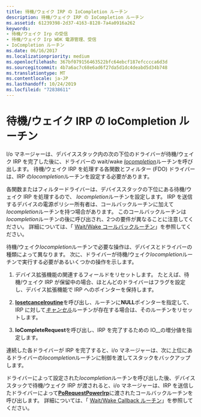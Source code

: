 ```yaml
---
title: 待機/ウェイク IRP の IoCompletion ルーチン
description: 待機/ウェイク IRP の IoCompletion ルーチン
ms.assetid: 61239398-2d37-4163-8128-7a4a0916a262
keywords:
- 待機/ウェイク Irp の受信
- 待機/ウェイク Irp WDK 電源管理、受信
- IoCompletion ルーチン
ms.date: 06/16/2017
ms.localizationpriority: medium
ms.openlocfilehash: 367bf079156463522bfc64ebcf187efcccca6d3d
ms.sourcegitcommit: 4b7a6ac7c68e6ad6f27da5d1dc4deabd5d34b748
ms.translationtype: MT
ms.contentlocale: ja-JP
ms.lasthandoff: 10/24/2019
ms.locfileid: "72838611"
---
```

# <a name="iocompletion-routines-for-waitwake-irps"></a>待機/ウェイク IRP の IoCompletion ルーチン





I/o マネージャーは、デバイススタック内の次の下位のドライバーが待機/ウェイク IRP を完了した後に、ドライバーの wait/wake [*Iocompletion*](https://docs.microsoft.com/windows-hardware/drivers/ddi/wdm/nc-wdm-io_completion_routine)ルーチンを呼び出します。 待機/ウェイク IRP を処理する各関数とフィルター (FDO) ドライバーは、IRP の*Iocompletion*ルーチンを設定する必要があります。

各関数またはフィルタードライバーは、デバイススタックの下位にある待機/ウェイク IRP を処理するので、 *Iocompletion*ルーチンを設定します。 IRP を送信するデバイスの電源ポリシー所有者は、コールバックルーチンに加えて*Iocompletion*ルーチンを持つ場合があります。 このコールバックルーチンは*Iocompletion*ルーチンの後に呼び出され、2つの要件が異なることに注意してください。 詳細については、「 [Wait/Wake コールバックルーチン](wait-wake-callback-routines.md)」を参照してください。

待機/ウェイク*Iocompletion*ルーチンで必要な操作は、デバイスとドライバーの種類によって異なります。 次に、ドライバーが待機/ウェイク*Iocompletion*ルーチンで実行する必要があるいくつかの操作を示します。

1.  デバイス拡張機能の関連するフィールドをリセットします。 たとえば、待機/ウェイク IRP が保留中の場合、ほとんどのドライバーはフラグを設定し、デバイス拡張機能で IRP へのポインターを保持します。

2.  [**Iosetcancelroutine**](https://docs.microsoft.com/windows-hardware/drivers/ddi/wdm/nf-wdm-iosetcancelroutine)を呼び出し、ルーチンに**NULL**ポインターを指定して、IRP に対して[*キャンセル*](https://docs.microsoft.com/windows-hardware/drivers/ddi/wdm/nc-wdm-driver_cancel)ルーチンが存在する場合は、そのルーチンをリセットします。

3.  **IoCompleteRequest**を呼び出し、IRP を完了するための IO\_\_の増分値を指定します。

連続した各ドライバーが IRP を完了すると、i/o マネージャーは、次に上位にあるドライバーの*Iocompletion*ルーチンに制御を渡してスタックをバックアップします。

ドライバーによって設定された*Iocompletion*ルーチンを呼び出した後、デバイススタックで待機/ウェイク IRP が渡されると、i/o マネージャーは、IRP を送信したドライバーによって[**PoRequestPowerIrp**](https://docs.microsoft.com/windows-hardware/drivers/ddi/wdm/nf-wdm-porequestpowerirp)に渡されたコールバックルーチンを呼び出します。 詳細については、「 [Wait/Wake Callback ルーチン](wait-wake-callback-routines.md)」を参照してください。

 

 




